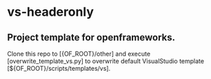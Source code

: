 # vs-headeronly
## Project template for openframeworks.

Clone this repo to [{OF_ROOT}/other] and execute [overwrite_template_vs.py] to overwrite default VisualStudio template [\${OF_ROOT}/scripts/templates/vs].
